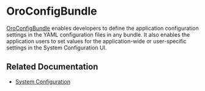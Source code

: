 <a id="bundle-docs-platform-checkout-bundle"></a>

# OroConfigBundle

<a href="https://github.com/oroinc/platform/tree/master/src/Oro/Bundle/ConfigBundle" target="_blank">OroConfigBundle</a> enables developers to define the application configuration settings in the YAML configuration files in any bundle. It also enables the application users to set values for the application-wide or user-specific settings in the System Configuration UI.

## Related Documentation

* [System Configuration](../../../backend/system-configuration/index.md#backend-system-configuration)

<!-- Frontend -->
